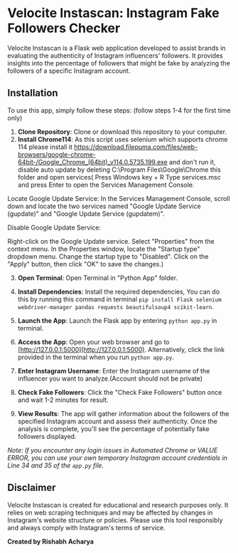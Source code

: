 # Velocite Instascan: Instagram Fake Followers Checker

Velocite Instascan is a Flask web application developed to assist brands in evaluating the authenticity of Instagram influencers' followers. It provides insights into the percentage of followers that might be fake by analyzing the followers of a specific Instagram account.

## Installation

To use this app, simply follow these steps:
(follow steps 1-4 for the first time only)
1. **Clone Repository**: Clone or download this repository to your computer.
2. **Install Chrome114**: As this script uses selenium which supports chrome 114 please install it https://download.filepuma.com/files/web-browsers/google-chrome-64bit-/Google_Chrome_(64bit)_v114.0.5735.199.exe and don't run it,  disable auto update by deleting C:\Program Files\Google\Chrome this folder and open services(    Press Windows key + R
    Type services.msc and press Enter to open the Services Management Console.

Locate Google Update Service:
In the Services Management Console, scroll down and locate the two services named "Google Update Service (gupdate)" and "Google Update Service (gupdatem)".

Disable Google Update Service:

Right-click on the Google Update service.
Select "Properties" from the context menu.
In the Properties window, locate the "Startup type" dropdown menu.
Change the startup type to "Disabled".
Click on the "Apply" button, then click "OK" to save the changes.)

3. **Open Terminal**: Open Terminal in "Python App" folder. 

4. **Install Dependencies**: Install the required dependencies, You can do this by running this command in terminal `pip install Flask selenium webdriver-manager pandas requests beautifulsoup4 scikit-learn`.

5. **Launch the App**: Launch the Flask app by entering `python app.py` in terminal.

6. **Access the App**: Open your web browser and go to [http://127.0.0.1:5000](http://127.0.0.1:5000). Alternatively, click the link provided in the terminal when you run `python app.py`.

7. **Enter Instagram Username**: Enter the Instagram username of the influencer you want to analyze.(Account should not be private)

8. **Check Fake Followers**: Click the "Check Fake Followers" button once and wait 1-2 minutes for result.

9. **View Results**: The app will gather information about the followers of the specified Instagram account and assess their authenticity. Once the analysis is complete, you'll see the percentage of potentially fake followers displayed.

*Note: If you encounter any login issues in Automated Chrome or VALUE ERROR, you can use your own temporary Instagram account credentials in Line 34 and 35 of the `app.py` file.*

## Disclaimer

Velocite Instascan is created for educational and research purposes only. It relies on web scraping techniques and may be affected by changes in Instagram's website structure or policies. Please use this tool responsibly and always comply with Instagram's terms of service.

**Created by Rishabh Acharya**
